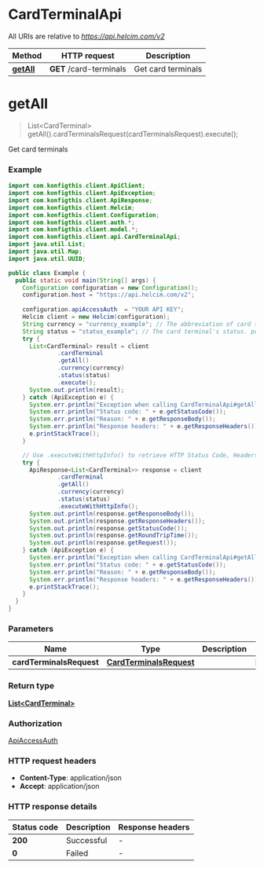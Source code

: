 # CardTerminalApi

All URIs are relative to *https://api.helcim.com/v2*

| Method | HTTP request | Description |
|------------- | ------------- | -------------|
| [**getAll**](CardTerminalApi.md#getAll) | **GET** /card-terminals | Get card terminals |


<a name="getAll"></a>
# **getAll**
> List&lt;CardTerminal&gt; getAll().cardTerminalsRequest(cardTerminalsRequest).execute();

Get card terminals

### Example
```java
import com.konfigthis.client.ApiClient;
import com.konfigthis.client.ApiException;
import com.konfigthis.client.ApiResponse;
import com.konfigthis.client.Helcim;
import com.konfigthis.client.Configuration;
import com.konfigthis.client.auth.*;
import com.konfigthis.client.model.*;
import com.konfigthis.client.api.CardTerminalApi;
import java.util.List;
import java.util.Map;
import java.util.UUID;

public class Example {
  public static void main(String[] args) {
    Configuration configuration = new Configuration();
    configuration.host = "https://api.helcim.com/v2";
    
    configuration.apiAccessAuth  = "YOUR API KEY";
    Helcim client = new Helcim(configuration);
    String currency = "currency_example"; // The abbreviation of card terminal's currency. Possible values are CAD | USD
    String status = "status_example"; // The card terminal's status. possible values are ACTIVE | INACTIVE
    try {
      List<CardTerminal> result = client
              .cardTerminal
              .getAll()
              .currency(currency)
              .status(status)
              .execute();
      System.out.println(result);
    } catch (ApiException e) {
      System.err.println("Exception when calling CardTerminalApi#getAll");
      System.err.println("Status code: " + e.getStatusCode());
      System.err.println("Reason: " + e.getResponseBody());
      System.err.println("Response headers: " + e.getResponseHeaders());
      e.printStackTrace();
    }

    // Use .executeWithHttpInfo() to retrieve HTTP Status Code, Headers and Request
    try {
      ApiResponse<List<CardTerminal>> response = client
              .cardTerminal
              .getAll()
              .currency(currency)
              .status(status)
              .executeWithHttpInfo();
      System.out.println(response.getResponseBody());
      System.out.println(response.getResponseHeaders());
      System.out.println(response.getStatusCode());
      System.out.println(response.getRoundTripTime());
      System.out.println(response.getRequest());
    } catch (ApiException e) {
      System.err.println("Exception when calling CardTerminalApi#getAll");
      System.err.println("Status code: " + e.getStatusCode());
      System.err.println("Reason: " + e.getResponseBody());
      System.err.println("Response headers: " + e.getResponseHeaders());
      e.printStackTrace();
    }
  }
}

```

### Parameters

| Name | Type | Description  | Notes |
|------------- | ------------- | ------------- | -------------|
| **cardTerminalsRequest** | [**CardTerminalsRequest**](CardTerminalsRequest.md)|  | [optional] |

### Return type

[**List&lt;CardTerminal&gt;**](CardTerminal.md)

### Authorization

[ApiAccessAuth](../README.md#ApiAccessAuth)

### HTTP request headers

 - **Content-Type**: application/json
 - **Accept**: application/json

### HTTP response details
| Status code | Description | Response headers |
|-------------|-------------|------------------|
| **200** | Successful |  -  |
| **0** | Failed |  -  |

